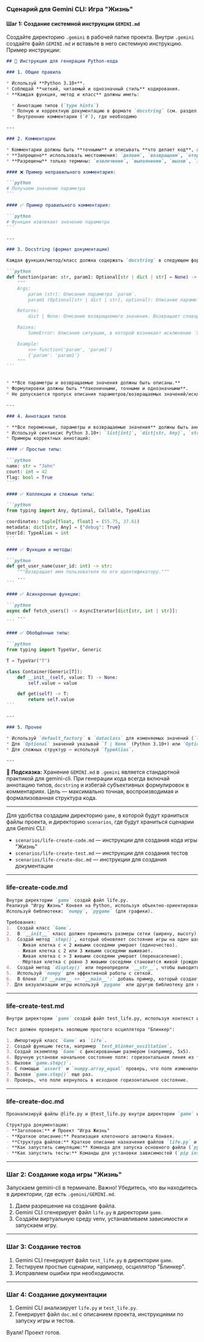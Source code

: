 ### **Сценарий для Gemini CLI: Игра "Жизнь"**

#### **Шаг 1: Создание системной инструкции `GEMINI.md`**

Создайте директорию `.gemini` в рабочей папке проекта. Внутри `.gemini` создайте файл `GEMINI.md` и вставьте в него системную инструкцию. Пример инструкции:

````markdown
## 📘 Инструкция для генерации Python-кода

### 1. Общие правила

* Используй **Python 3.10+**.
* Соблюдай **четкий, читаемый и однозначный стиль** кодирования.
* **Каждая функция, метод и класс** должны иметь:

  * Аннотацию типов (`type hints`)
  * Полную и корректную документацию в формате `docstring` (см. раздел 3)
  * Внутренние комментарии (`#`), где необходимо

---

### 2. Комментарии

* Комментарии должны быть **точными** и описывать **что делает код**, а не «что мы делаем».
* **Запрещено** использовать местоимения: `делаем`, `возвращаем`, `отправляем`, `переходим` и т.п.
* **Разрешены** только термины: `извлечение`, `выполнение`, `вызов`, `замена`, `проверка`, `отправка`, `Функция выполняет`, `Функция изменяет значение` и т.д.

#### ❌ Пример неправильного комментария:

```python
# Получаем значение параметра
```

#### ✅ Пример правильного комментария:

```python
# Функция извлекает значение параметра
```

---

### 3. Docstring (формат документации)

Каждая функция/метод/класс должна содержать `docstring` в следующем формате:

```python
def function(param: str, param1: Optional[str | dict | str] = None) -> dict | None:
    """
    Args:
        param (str): Описание параметра `param`.
        param1 (Optional[str | dict | str], optional): Описание параметра `param1`. По умолчанию `None`.

    Returns:
        dict | None: Описание возвращаемого значения. Возвращает словарь или `None`.

    Raises:
        SomeError: Описание ситуации, в которой возникает исключение `SomeError`.

    Example:
        >>> function('param', 'param1')
        {'param': 'param1'}
    """
```


* **Все параметры и возвращаемые значения должны быть описаны.**
* Формулировки должны быть **лаконичными, точными и однозначными**.
* Не допускается пропуск описания параметров/возвращаемых значений/исключений.

---

### 4. Аннотация типов

* **Все переменные, параметры и возвращаемые значения** должны быть аннотированы.
* Используй синтаксис Python 3.10+: `list[int]`, `dict[str, Any]`, `str | None` и т.д.
* Примеры корректных аннотаций:

#### ✅ Простые типы:

```python
name: str = "John"
count: int = 42
flag: bool = True
```

#### ✅ Коллекции и сложные типы:

```python
from typing import Any, Optional, Callable, TypeAlias

coordinates: tuple[float, float] = (55.75, 37.61)
metadata: dict[str, Any] = {"debug": True}
UserId: TypeAlias = int
```

#### ✅ Функции и методы:

```python
def get_user_name(user_id: int) -> str:
    """Возвращает имя пользователя по его идентификатору."""
    ...
```

#### ✅ Асинхронные функции:

```python
async def fetch_users() -> AsyncIterator[dict[str, int | str]]:
    ...
```

#### ✅ Обобщённые типы:

```python
from typing import TypeVar, Generic

T = TypeVar("T")

class Container(Generic[T]):
    def __init__(self, value: T) -> None:
        self.value = value

    def get(self) -> T:
        return self.value
```

---

### 5. Прочее

* Используй `default_factory` в `dataclass` для изменяемых значений (`list`, `dict`).
* Для `Optional` значений указывай `T | None` (Python 3.10+) или `Optional[T]`.
* Для сложных структур — используй `TypeAlias`.

---
``````


📌 **Подсказка:** Хранение `GEMINI.md` в `.gemini` является стандартной практикой для gemini-cli. При генерации кода всегда включай аннотацию типов, `docstring` и избегай субъективных формулировок в комментариях. Цель — максимально точная, воспроизводимая и формализованная структура кода.

---



Для удобства создадим директорию `game`, в которой будут храниться файлы проекта, и директорию `scenarios`, где будут храниться сценарии для Gemini CLI:

* `scenarios/life-create-code.md` — инструкции для создания кода игры "Жизнь"
* `scenarios/life-create-test.md` — инструкции для создания тестов
* `scenarios/life-create-doc.md` — инструкции для создания документации

---

### **life-create-code.md**

```markdown
Внутри директории `game` создай файл life.py. 
Реализуй "Игру Жизнь" Конвея на Python, используя объектно-ориентированный подход.
Используй библиотеки: `numpy`, `pygame` (для графики).

Требования:
1.  Создай класс `Game`.
2.  В `__init__` класс должен принимать размеры сетки (ширину, высоту) и создавать случайное начальное поле.
3.  Создай метод `step()`, который обновляет состояние игры на один шаг:
    - Живая клетка с < 2 живыми соседями умирает (одиночество).
    - Живая клетка с 2 или 3 живыми соседями выживает.
    - Живая клетка с > 3 живыми соседями умирает (перенаселение).
    - Мёртвая клетка с ровно 3 живыми соседями становится живой (рождение).
4.  Создай метод `display()` или переопредели `__str__`, чтобы выводить поле в консоль ('■' для живой клетки, ' ' для мертвой).
5.  Используй `numpy` для эффективной работы с сеткой.
6.  В блоке `if __name__ == '__main__':` добавь пример, который создает игру и запускает симуляцию с небольшой задержкой между шагами.
7. Для визуализации игры используй `pygame` или другую библиотеку для графики.
```

---

### **life-create-test.md**

```markdown
Внутри директории `game` создай файл test_life.py, используя контекст из файла @life.py. Используй фреймворк pytest.

Тест должен проверять эволюцию простого осциллятора "Блинкер":

1. Импортируй класс `Game` из `life`.
2. Создай функцию теста, например `test_blinker_oscillation`.
3. Создай экземпляр `Game` с фиксированным размером (например, 5x5).
4. Вручную установи начальное состояние поля: горизонтальная линия из трех живых клеток в центре.
5. Вызови `game.step()`.
6. С помощью `assert` и `numpy.array_equal` проверь, что поле изменилось на вертикальную линию из трех клеток.
7. Вызови `game.step()` еще раз.
8. Проверь, что поле вернулось в исходное горизонтальное состояние.
```

---

### **life-create-doc.md**

```markdown
Проанализируй файлы @life.py и @test_life.py внутри директории `game` и на их основе создай файл документации doc.md.

Структура документации:
- **Заголовок:** # Проект "Игра Жизнь"
- **Краткое описание:** Реализация клеточного автомата Конвея.
- **Структура файлов:** Краткое описание назначения файлов `life.py` и `test_life.py`.
- **Как запустить симуляцию:** Команда для запуска основного файла (`python life.py`).
- **Как запустить тесты:** Команды для установки зависимостей (`pip install pytest numpy`) и запуска тестов (`pytest`).
```

---

### **Шаг 2: Создание кода игры "Жизнь"**

Запускаем gemini-cli в терминале. Важно! Убедитесь, что вы находитесь в директории, где есть `.gemini/GEMINI.md`.

1. Даем разрешение на создание файла.
2. Gemini CLI сгенерирует файл `life.py` в директории `game`.
3. Создаём виртуальную среду venv, устанавливаем зависимости и запускаем игру.

---

### **Шаг 3: Создание тестов**

1. Gemini CLI генерирует файл `test_life.py` в директории `game`.
2. Тестируем простые сценарии, например, осциллятор "Блинкер".
3. Исправляем ошибки при необходимости.

---

### **Шаг 4: Создание документации**

1. Gemini CLI анализирует `life.py` и `test_life.py`.
2. Генерирует файл `doc.md` с описанием проекта, инструкциями по запуску игры и тестов.

Вуаля! Проект готов.

